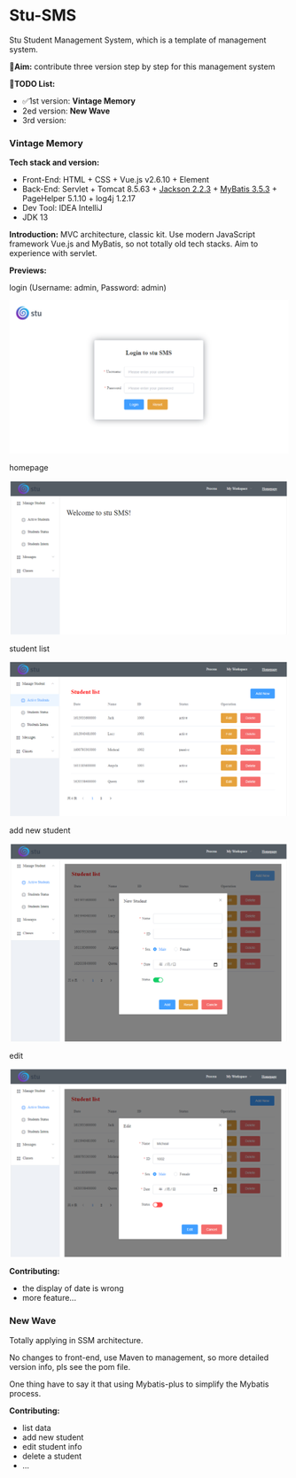 # Stu-SMS
Stu Student Management System, which is a template of management system.



🎯**Aim:** contribute three version step by step for this management system



📝**TODO List:**

- ✅1st version: **Vintage Memory**
- 2ed version: **New Wave**
- 3rd version: 





### Vintage Memory



**Tech stack and version:**

- Front-End: HTML + CSS + Vue.js v2.6.10 + Element
- Back-End: Servlet + Tomcat 8.5.63 + [Jackson 2.2.3](https://github.com/FasterXML/jackson) + [MyBatis 3.5.3](https://mybatis.org/) + PageHelper 5.1.10 + log4j 1.2.17
- Dev Tool: IDEA IntelliJ
- JDK 13



**Introduction:** MVC architecture, classic kit. Use modern JavaScript framework Vue.js and MyBatis, so not totally old tech stacks. Aim to experience with servlet.



**Previews:**

login (Username: admin, Password: admin)

<img src="previews/1_login.PNG" alt="1_login" style="zoom:50%;" />

homepage

<img src="previews/1_homepage.PNG" alt="1_homepage" style="zoom:50%;" />

student list

<img src="previews/1_studentlist.PNG" alt="1_studentlist" style="zoom:50%;" />

add new student

<img src="previews/1_addnew.PNG" alt="1_addnew" style="zoom:50%;" />

edit

<img src="previews/1_edit.PNG" alt="1_edit" style="zoom:50%;" />





**Contributing:**

- the display of date is wrong
- more feature...





### New Wave

Totally applying in SSM architecture.

No changes to front-end, use Maven to management, so more detailed version info, pls see the pom file.

One thing have to say it that using Mybatis-plus to simplify the Mybatis process.



**Contributing:**

- list data
- add new student
- edit student info
- delete a student
- ...










